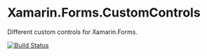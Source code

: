 # Xamarin.Forms.CustomControls
Different custom controls for Xamarin.Forms. 

[![Build Status](https://dev.azure.com/flokri/Xamarin.Forms.CustomControls/_apis/build/status/CD%20CustomControls%20YAML?branchName=release&stageName=Publish%20Release%20NuGet%20Package)](https://dev.azure.com/flokri/Xamarin.Forms.CustomControls/_build/latest?definitionId=2&branchName=release)

